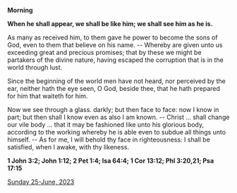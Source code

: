**Morning**

**When he shall appear, we shall be like him; we shall see him as he is.**
 
As many as received him, to them gave he power to become the sons of God, even to them that believe on his name. -- Whereby are given unto us exceeding great and precious promises; that by these we might be partakers of the divine nature, having escaped the corruption that is in the world through lust.
 
Since the beginning of the world men have not heard, nor perceived by the ear, neither hath the eye seen, O God, beside thee, that he hath prepared for him that waiteth for him.
 
Now we see through a glass. darkly; but then face to face: now I know in part; but then shall I know even as also I am known. -- Christ ... shall change our vile body ... that it may be fashioned like unto his glorious body, according to the working whereby he is able even to subdue all things unto himself. -- As for me, I will behold thy face in righteousness: I shall be satisfied, when I awake, with thy likeness.  

**1 John 3:2; John 1:12; 2 Pet 1:4; Isa 64:4; 1 Cor 13:12; Phl 3:20,21; Psa 17:15**

[Sunday 25-June, 2023](https://t.me/daily_light)
